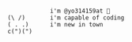 <!--- Important source code only information --->
               
                i'm @yo314159at 🎩
    (\ /)       i'm capable of coding
    ( . .)      i'm new in town
    c(")(")   
